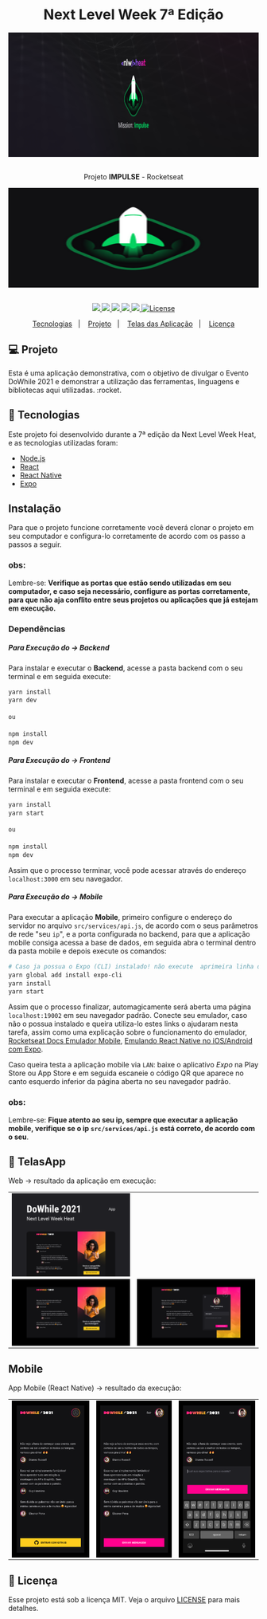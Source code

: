 <h1 align="center"> <strong> Next Level Week 7ª Edição </strong> </h1>

<div align="center">
  <img  height="250" width="550" src="./project-screens/banner-nlw-impulse.png" align="center"></img>
</div>

<br />

<p align="center">Projeto <strong>IMPULSE</strong> - Rocketseat</p>

<div align="center">
  <img height="200" width="100%" src="./project-screens/logo-nlw-impulse.png" align="center"></img>
</div>

<br />

<p align="center">

  <a aria-label="Versão do React" href="#">
    <img src="https://img.shields.io/badge/react-17.0.2-informational?logo=react"></img>
  </a>

  <a aria-label="Versão do React Native" href="#">
    <img src="https://img.shields.io/badge/react-native-informational?logo=react-native"></img>
  </a>

  <a aria-label="Versão do Expo" href="#">
    <img src="https://img.shields.io/badge/expo-43.0.0-informational?logo=expo"></img>
  </a>

  <a aria-label="Versão do Node" href="#">
    <img src="https://img.shields.io/badge/node.js@lts-16.13.0-informational?logo=Node.JS"></img>
  </a>
    
  <a aria-label="Rocketseat" href="#">
    <img src="https://img.shields.io/badge/OmniStack-done-green?logo=data:image/png;base64,iVBORw0KGgoAAAANSUhEUgAAABAAAAAQCAMAAAAoLQ9TAAAALVBMVEVHcExxWsF0XMJzXMJxWcFsUsD///9jRrzY0u6Xh9Gsn9n39fyMecy0qd2bjNJWBT0WAAAABHRSTlMA2Do606wF2QAAAGlJREFUGJVdj1cWwCAIBLEsRU3uf9xobDH8+GZwUYi8i6ucJwrxKE+7D0G9Q4vlYqtmCSjndr4CgCgzlyFgfKfKCVO0LrPKjmiqMxGXkJwNnXskqWG+1oSM+BSwD8f29YLNjvx/OQrn+g99oQSoNmt3PgAAAABJRU5ErkJggg=="></img>
  </a>

  <a aria-label="License" href="#">
    <img alt="License" src="https://img.shields.io/badge/license-MIT-brightgreen"></img>
  </a>
</p>

<p align="center">
  <a href="#rocket-tecnologias">Tecnologias</a>&nbsp;&nbsp;&nbsp;|&nbsp;&nbsp;&nbsp;
  <a href="#-projeto">Projeto</a>&nbsp;&nbsp;&nbsp;|&nbsp;&nbsp;&nbsp;
  <a href="#-TelasApp">Telas das Aplicação</a>&nbsp;&nbsp;&nbsp;|&nbsp;&nbsp;&nbsp;
  <a href="#memo-licença">Licença</a>
</p>


## 💻 Projeto

Esta é uma aplicação demonstrativa, com o objetivo de divulgar o Evento DoWhile 2021 e demonstrar a utilização das ferramentas, linguagens e bibliotecas aqui utilizadas. :rocket.


## :rocket: Tecnologias

Este projeto foi desenvolvido durante a 7ª edição da Next Level Week Heat, e as tecnologias utilizadas foram:

- [Node.js](https://nodejs.org/en/)
- [React](https://reactjs.org)
- [React Native](https://facebook.github.io/react-native/)
- [Expo](https://expo.io/)


## Instalação
Para que o projeto funcione corretamente você deverá clonar o projeto em seu computador e configura-lo corretamente de acordo com os passo a passos a seguir.

### obs:
Lembre-se: **Verifique as portas que estão sendo utilizadas em seu computador, e caso seja necessário, configure as portas corretamente, para que não aja conflito entre seus projetos ou aplicações que já estejam em execução.**

### Dependências

##### Para Execução do -> Backend
Para instalar e executar o **Backend**, acesse a pasta backend com o seu terminal e em seguida execute:
```bash
yarn install
yarn dev

ou 

npm install
npm dev
```

##### Para Execução do ->  Frontend
Para instalar e executar o **Frontend**, acesse a pasta frontend com o seu terminal e em seguida execute:
```bash
yarn install
yarn start

ou 

npm install
npm dev
```
Assim que o processo terminar, você pode acessar através do endereço `localhost:3000` em seu navegador. 

##### Para Execução do ->  Mobile
Para executar a aplicação **Mobile**, primeiro configure o endereço do servidor no arquivo `src/services/api.js`, de acordo com o seus parâmetros de rede "seu `ip`", e a porta configurada no backend, para que a aplicação mobile consiga acessa a base de dados, em seguida abra o terminal dentro da pasta mobile e depois execute os comandos:
```bash
# Caso ja possua o Expo (CLI) instalado! não execute  aprimeira linha de código
yarn global add install expo-cli
yarn install
yarn start
```
Assim que o processo finalizar, automagicamente será aberta uma página `localhost:19002` em seu navegador padrão. Conecte seu emulador, caso não o possua instalado e queira utiliza-lo estes links o ajudaram nesta tarefa, assim como uma explicação sobre o funcionamento do emulador, [Rocketseat Docs Emulador Mobile](https://docs.rocketseat.dev/ambiente-react-native/android/emulador), [Emulando React Native no iOS/Android com Expo](https://www.youtube.com/watch?v=eSjFDWYkdxM).

Caso queira testa a aplicação mobile via `LAN`: baixe o aplicativo *Expo* na Play Store ou App Store e em seguida escaneie o código QR que aparece no canto esquerdo inferior da página aberta no seu navegador padrão.

### obs:
Lembre-se: **Fique atento ao seu ip, sempre que executar a aplicação mobile, verifique se o ip `src/services/api.js` está correto, de acordo com o seu**.

## 🔖 TelasApp
Web -> resultado da aplicação em execução:

<table>
	<tr>
    <td>
      <img src="./project-screens/capa-nlw.png" align="center"></img>
    </td>
	</tr>
	<tr>
		<td>
			<img src="./project-screens/tela-home-login.png" align="center"></img>
		</td>
    <td>
      <img src="./project-screens/tela-home-logado.png" align="center"></img>
    </td>
	</tr>
</table>

## Mobile
App Mobile (React Native) -> resultado da execução:
<table>
  <tr>
    <td>
      <img src="./project-screens/mobile-login.png" align="center"></img>
    </td>
    <td>
      <img src="./project-screens/mobile-home.png" align="center"></img>
    </td>
    <td>
      <img src="./project-screens/mobile-env-msg.png" align="center"></img>
    </td>
  </tr>
</table>

## :memo: Licença

Esse projeto está sob a licença MIT. Veja o arquivo [LICENSE](LICENSE.md) para mais detalhes.
